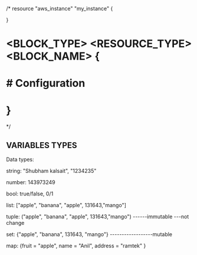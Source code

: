 /*
resource "aws_instance" "my_instance" {

}

# <BLOCK_TYPE> <RESOURCE_TYPE> <BLOCK_NAME> {
#     # Configuration
# }
*/




VARIABLES TYPES
--------------------------------
Data types:

string: "Shubham kalsait", "1234235" 

number: 143973249 

bool: true/false, 0/1 

list: ["apple", "banana", "apple", 131643,"mango"] 

tuple: ("apple", "banana", "apple", 131643,"mango") ------immutable ---not change

set: {"apple", "banana", 131643, "mango"} ------------------mutable

map: {fruit = "apple", name = "Anil", address = "ramtek" }
